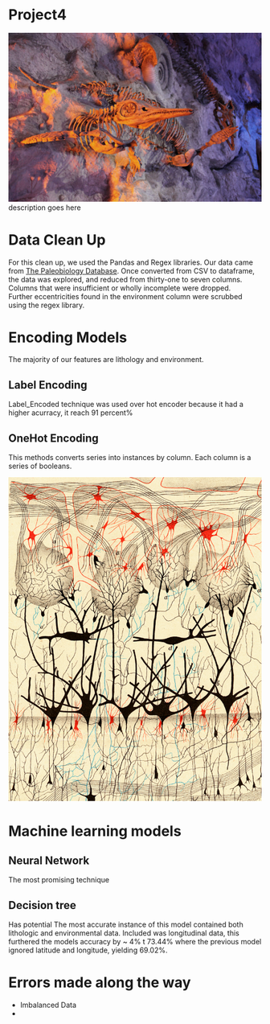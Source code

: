 # Project4
![alt text](Images/read_me_header.jpg)
description goes here

# Data Clean Up
   For this clean up, we used the Pandas and Regex libraries. Our data came from [The Paleobiology Database](https://paleobiodb.org/#/). Once converted from CSV to dataframe, the data was explored, and reduced from thirty-one to seven columns. Columns that were insufficient or wholly incomplete were dropped.\
   Further eccentricities found in the environment column were scrubbed using the regex library.
   
# Encoding Models
The majority of our features are lithology and environment. 
## Label Encoding
Label_Encoded technique was used over hot encoder because it had a higher acurracy, it reach 91 percent%
## OneHot Encoding
This methods converts series into instances by column. Each column is a series of booleans.

![alt text](Images/camillo_golgi.jpg)
# Machine learning models
## Neural Network
The most promising technique
## Decision tree
Has potential
The most accurate instance of this model contained both lithologic and environmental data. Included was longitudinal data, this furthered the models accuracy by ~ 4% t 73.44% where the previous model ignored latitude and longitude, yielding 69.02%.

# Errors made along the way
- Imbalanced Data
- 

